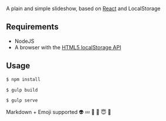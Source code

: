 A plain and simple slideshow, based on [React](https://facebook.github.io/react) and LocalStorage

## Requirements
- NodeJS
- A browser with the [HTML5 localStorage API](http://www.w3.org/TR/webstorage/#the-localstorage-attribute)

## Usage

```sh
$ npm install
```

```sh
$ gulp build
```

```sh
$ gulp serve
```

Markdown + Emoji supported 👽 💤 🌇 👿  😇  👮
